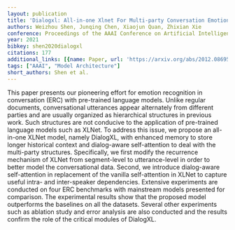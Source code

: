 ```yaml
---
layout: publication
title: 'Dialogxl: All-in-one Xlnet For Multi-party Conversation Emotion Recognition'
authors: Weizhou Shen, Junqing Chen, Xiaojun Quan, Zhixian Xie
conference: Proceedings of the AAAI Conference on Artificial Intelligence
year: 2021
bibkey: shen2020dialogxl
citations: 177
additional_links: [{name: Paper, url: 'https://arxiv.org/abs/2012.08695'}]
tags: ["AAAI", "Model Architecture"]
short_authors: Shen et al.
---
```

This paper presents our pioneering effort for emotion recognition in
conversation (ERC) with pre-trained language models. Unlike regular documents,
conversational utterances appear alternately from different parties and are
usually organized as hierarchical structures in previous work. Such structures
are not conducive to the application of pre-trained language models such as
XLNet. To address this issue, we propose an all-in-one XLNet model, namely
DialogXL, with enhanced memory to store longer historical context and
dialog-aware self-attention to deal with the multi-party structures.
Specifically, we first modify the recurrence mechanism of XLNet from
segment-level to utterance-level in order to better model the conversational
data. Second, we introduce dialog-aware self-attention in replacement of the
vanilla self-attention in XLNet to capture useful intra- and inter-speaker
dependencies. Extensive experiments are conducted on four ERC benchmarks with
mainstream models presented for comparison. The experimental results show that
the proposed model outperforms the baselines on all the datasets. Several other
experiments such as ablation study and error analysis are also conducted and
the results confirm the role of the critical modules of DialogXL.